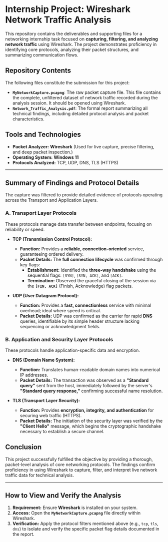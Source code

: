 # Internship Project: Wireshark Network Traffic Analysis

This repository contains the deliverables and supporting files for a networking internship task focused on **capturing, filtering, and analyzing network traffic** using Wireshark. The project demonstrates proficiency in identifying core protocols, analyzing their packet structures, and summarizing communication flows.


## Repository Contents

The following files constitute the submission for this project:
* **`MyNetworkCapture.pcapng`**: The raw packet capture file. This file contains the complete, unfiltered dataset of network traffic recorded during the analysis session. It should be opened using Wireshark.
* **`Network_Traffic_Analysis.pdf`**: The formal report summarizing all technical findings, including detailed protocol analysis and packet characteristics.


##  Tools and Technologies

* **Packet Analyzer:** **Wireshark** (Used for live capture, precise filtering, and deep packet inspection.)
* **Operating System:** **Windows 11**
* **Protocols Analyzed:** TCP, UDP, DNS, TLS (HTTPS)

---

## Summary of Findings and Protocol Details

The capture was filtered to provide detailed evidence of protocols operating across the Transport and Application Layers.

### A. Transport Layer Protocols

These protocols manage data transfer between endpoints, focusing on reliability or speed.

* **TCP (Transmission Control Protocol):**
    * **Function:** Provides a **reliable, connection-oriented** service, guaranteeing ordered delivery.
    * **Packet Details:** The **full connection lifecycle** was confirmed through key flags:
        * **Establishment:** Identified the **three-way handshake** using the sequential flags: `[SYN]`, `[SYN, ACK]`, and `[ACK]`.
        * **Termination:** Observed the graceful closing of the session via the **`[FIN, ACK]`** (Finish, Acknowledge) flag packets.

* **UDP (User Datagram Protocol):**
    * **Function:** Provides a **fast, connectionless** service with minimal overhead; ideal where speed is critical.
    * **Packet Details:** UDP was confirmed as the carrier for rapid **DNS** queries, identifiable by its simple header structure lacking sequencing or acknowledgment fields.

### B. Application and Security Layer Protocols

These protocols handle application-specific data and encryption.

* **DNS (Domain Name System):**
    * **Function:** Translates human-readable domain names into numerical IP addresses.
    * **Packet Details:** The transaction was observed as a **"Standard query"** sent from the host, immediately followed by the server's **"Standard query response,"** confirming successful name resolution.

* **TLS (Transport Layer Security):**
    * **Function:** Provides **encryption, integrity, and authentication** for securing web traffic (HTTPS).
    * **Packet Details:** The initiation of the security layer was verified by the **"Client Hello"** message, which begins the cryptographic handshake necessary to establish a secure channel.


## Conclusion

This project successfully fulfilled the objective by providing a thorough, packet-level analysis of core networking protocols. The findings confirm proficiency in using Wireshark to capture, filter, and interpret live network traffic data for technical analysis.

---

## How to View and Verify the Analysis

1.  **Requirement:** Ensure **Wireshark** is installed on your system.
2.  **Access:** Open the **`MyNetworkCapture.pcapng`** file directly within Wireshark.
3.  **Verification:** Apply the protocol filters mentioned above (e.g., `tcp`, `tls`, `dns`) to isolate and verify the specific packet flag details documented in the report.
